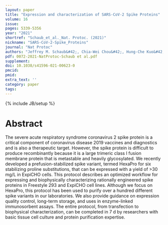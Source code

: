 ```yaml
---
layout: paper
title: "Expression and characterization of SARS-CoV-2 Spike Proteins"
volume: 16
issue:
pages: 5339-5356
year: "2021"
shortref: "Schaub_et_al._Nat. Protoc. (2021)"
nickname: "SARS-CoV-2-Spike_Proteins"
journal: "Nat Protoc"
authors: "Jeffrey M. Schaub&#42;, Chia-Wei Chou&#42;, Hung-Che Kuo&#42;, Kamyab Javanmardi&#42;, Ching-Lin Hsieh, Jory Goldsmith, Andrea M. DiVenere, Kevin C. Le, Daniel Wrapp, Patrick O. Byrne, Christy K. Hjorth, Nicole V. Johnson, John Ludes-Meyers, Annalee W. Nguyen, Nianshuang Wang, Jason J. Lavinder, Gregory C. Ippolito, Jennifer A. Maynard, Jason S. McLellan, and Ilya J. Finkelstein (&#42; co-first authors)"
pdf: 0072-2021-NatProtoc-Schaub et al.pdf
supplement: 
doi: 10.1038/s41596-021-00623-0
pmcid:
pmid: 
extra_text: ''
category: paper
tags:
---
```

{% include JB/setup %}

# Abstract
The severe acute respiratory syndrome coronavirus 2 spike protein is a critical component of coronavirus disease 2019 vaccines and diagnostics and is also a therapeutic target. However, the spike protein is difficult to produce recombinantly because it is a large trimeric class I fusion membrane protein that is metastable and heavily glycosylated. We recently developed a prefusion-stabilized spike variant, termed HexaPro for six stabilizing proline substitutions, that can be expressed with a yield of >30 mg/L in ExpiCHO cells. This protocol describes an optimized workflow for expressing and biophysically characterizing rationally engineered spike proteins in Freestyle 293 and ExpiCHO cell lines. Although we focus on HexaPro, this protocol has been used to purify over a hundred different spike variants in our laboratories. We also provide guidance on expression quality control, long-term storage, and uses in enzyme-linked immunosorbent assays. The entire protocol, from transfection to biophysical characterization, can be completed in 7 d by researchers with basic tissue cell culture and protein purification expertise.